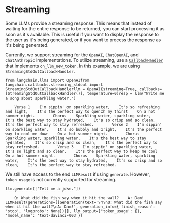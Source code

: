 Streaming
=========

Some LLMs provide a streaming response. This means that instead of waiting for the entire response to be returned, you can start processing it as soon as it's available. This is useful if you want to display the response to the user as it's being generated, or if you want to process the response as it's being generated.

Currently, we support streaming for the `OpenAI`, `ChatOpenAI`, and `ChatAnthropic` implementations. To utilize streaming, use a [`CallbackHandler`](https://github.com/hwchase17/langchain/blob/master/langchain/callbacks/base.py) that implements `on_llm_new_token`. In this example, we are using `StreamingStdOutCallbackHandler`.

    from langchain.llms import OpenAIfrom langchain.callbacks.streaming_stdout import StreamingStdOutCallbackHandlerllm = OpenAI(streaming=True, callbacks=[StreamingStdOutCallbackHandler()], temperature=0)resp = llm("Write me a song about sparkling water.")

        Verse 1    I'm sippin' on sparkling water,    It's so refreshing and light,    It's the perfect way to quench my thirst    On a hot summer night.        Chorus    Sparkling water, sparkling water,    It's the best way to stay hydrated,    It's so crisp and so clean,    It's the perfect way to stay refreshed.        Verse 2    I'm sippin' on sparkling water,    It's so bubbly and bright,    It's the perfect way to cool me down    On a hot summer night.        Chorus    Sparkling water, sparkling water,    It's the best way to stay hydrated,    It's so crisp and so clean,    It's the perfect way to stay refreshed.        Verse 3    I'm sippin' on sparkling water,    It's so light and so clear,    It's the perfect way to keep me cool    On a hot summer night.        Chorus    Sparkling water, sparkling water,    It's the best way to stay hydrated,    It's so crisp and so clean,    It's the perfect way to stay refreshed.

We still have access to the end `LLMResult` if using `generate`. However, `token_usage` is not currently supported for streaming.

    llm.generate(["Tell me a joke."])

        Q: What did the fish say when it hit the wall?    A: Dam!    LLMResult(generations=[[Generation(text='\n\nQ: What did the fish say when it hit the wall?\nA: Dam!', generation_info={'finish_reason': 'stop', 'logprobs': None})]], llm_output={'token_usage': {}, 'model_name': 'text-davinci-003'})